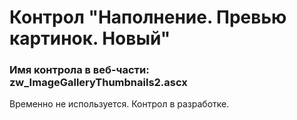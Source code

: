 ﻿---
description: 2.4.10.1
---
# Контрол "Наполнение. Превью картинок. Новый"
### Имя контрола в веб-части: zw_ImageGalleryThumbnails2.ascx
Временно не используется. Контрол в разработке.
